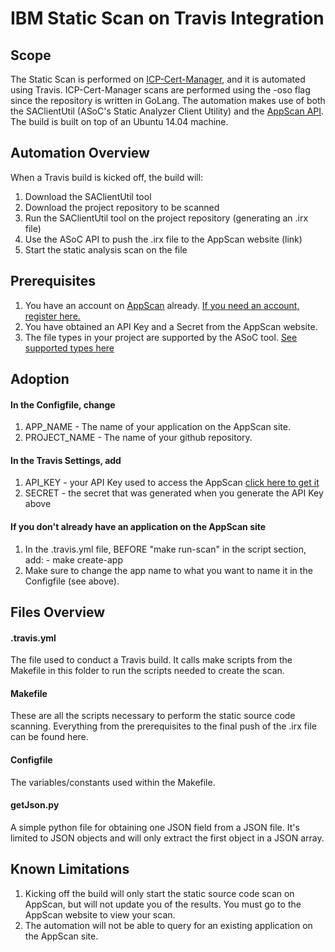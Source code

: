 # IBM Static Scan on Travis Integration
## Scope
The Static Scan is performed on [ICP-Cert-Manager](https://github.ibm.com/IBMPrivateCloud/icp-cert-manager), and it is automated using Travis. ICP-Cert-Manager scans are performed using the -oso flag since the repository is written in GoLang. The automation makes use of both the SAClientUtil (ASoC's Static Analyzer Client Utility) and the [AppScan API](https://appscan.ibmcloud.com/swagger/ui/index). The build is built on top of an Ubuntu 14.04 machine.

## Automation Overview
When a Travis build is kicked off, the build will:
1. Download the SAClientUtil tool
2. Download the project repository to be scanned
3. Run the SAClientUtil tool on the project repository (generating an .irx file)
4. Use the ASoC API to push the .irx file to the AppScan website (link)
5. Start the static analysis scan on the file

## Prerequisites
1. You have an account on [AppScan](https://appscan.ibmcloud.com/AsoCUI/serviceui/home) already. [If you need an account, register here.](https://w3-connections.ibm.com/wikis/home?lang=en-us#!/wiki/W2d45edf688c2_4f09_9d5d_bbddab46412e/page/ASoC%20Onboarding)
2. You have obtained an API Key and a Secret from the AppScan website.
3. The file types in your project are supported by the ASoC tool. [See supported types here](https://www.ibm.com/support/knowledgecenter/SSYJJF_1.0.0/ApplicationSecurityonCloud/appseccloud_scanning_opensource.html) 
## Adoption
#### In the Configfile, change
1. APP_NAME - The name of your application on the AppScan site.
2. PROJECT_NAME - The name of your github repository. 
#### In the Travis Settings, add
1. API_KEY - your API Key used to access the AppScan [click here to get it](https://appscan.ibmcloud.com/AsoCUI/serviceui/main/admin/apiKey)
2. SECRET - the secret that was generated when you generate the API Key above
#### If you don't already have an application on the AppScan site
1. In the .travis.yml file, BEFORE "make run-scan" in the script section, add: - make create-app 
2. Make sure to change the app name to what you want to name it in the Configfile (see above).
## Files Overview
#### .travis.yml
The file used to conduct a Travis build. It calls make scripts from the Makefile in this folder to run the scripts needed to create the scan.
#### Makefile
These are all the scripts necessary to perform the static source code scanning. Everything from the prerequisites to the final push of the .irx file can be found here.
#### Configfile
The variables/constants used within the Makefile.
#### getJson.py
A simple python file for obtaining one JSON field from a JSON file. It's limited to JSON objects and will only extract the first object in a JSON array.

## Known Limitations
1. Kicking off the build will only start the static source code scan on AppScan, but will not update you of the results. You must go to the AppScan website to view your scan.
2. The automation will not be able to query for an existing application on the AppScan site. 

